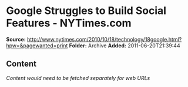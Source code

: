 # Google Struggles to Build Social Features - NYTimes.com

**Source:** http://www.nytimes.com/2010/10/18/technology/18google.html?hpw=&pagewanted=print
**Folder:** Archive
**Added:** 2011-06-20T21:39:44




## Content
*Content would need to be fetched separately for web URLs*
